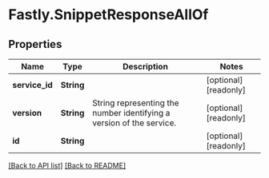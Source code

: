 # Fastly.SnippetResponseAllOf

## Properties

Name | Type | Description | Notes
------------ | ------------- | ------------- | -------------
**service_id** | **String** |  | [optional] [readonly] 
**version** | **String** | String representing the number identifying a version of the service. | [optional] [readonly] 
**id** | **String** |  | [optional] [readonly] 


[[Back to API list]](../../README.md#endpoints) [[Back to README]](../../README.md)
